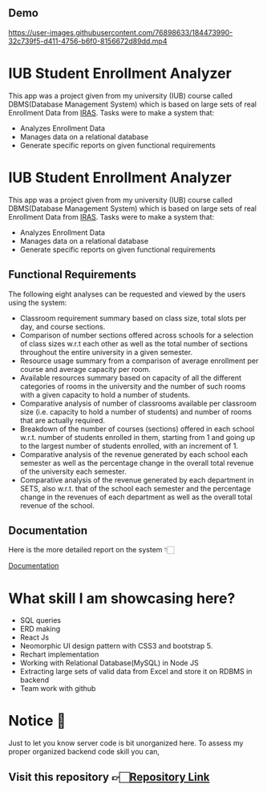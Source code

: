 ## Demo

https://user-images.githubusercontent.com/76898633/184473990-32c739f5-d411-4756-b6f0-8156672d89dd.mp4


# IUB Student Enrollment Analyzer
This app was a project given from my university (IUB) course called DBMS(Database Management System) which is based on large sets of real Enrollment Data from [IRAS](https://iras.iub.edu.bd/login/Default.aspx).
Tasks were to make a system that:

-  Analyzes Enrollment Data
-  Manages data on a relational database
-  Generate specific reports on given functional requirements

# IUB Student Enrollment Analyzer
This app was a project given from my university (IUB) course called DBMS(Database Management System) which is based on large sets of real Enrollment Data from [IRAS](https://iras.iub.edu.bd/login/Default.aspx).
Tasks were to make a system that:

-  Analyzes Enrollment Data
-  Manages data on a relational database
-  Generate specific reports on given functional requirements

## Functional Requirements
The following eight analyses can be requested and viewed by the users using the system:

- Classroom requirement summary based on class size, total slots per day, and course sections.
- Comparison of number sections offered across schools for a selection of class sizes w.r.t each other as well as the total number of sections throughout the entire university in a given semester.
- Resource usage summary from a comparison of average enrollment per course and average capacity per room.
- Available resources summary based on capacity of all the different categories of rooms in the university and the number of such rooms with a given capacity to hold a number of students.
- Comparative analysis of number of classrooms available per classroom size (i.e. capacity to hold a number of students) and number of rooms that are actually required.
- Breakdown of the number of courses (sections) offered in each school w.r.t. number of students enrolled in them, starting from 1 and going up to the largest number of students enrolled, with an increment of 1.
- Comparative analysis of the revenue generated by each school each semester as well as the percentage change in the overall total revenue of the university each semester.
- Comparative analysis of the revenue generated by each department in SETS, also w.r.t. that of the school each semester and the percentage change in the revenues of each department as well as the overall total revenue of the school.
## Documentation

Here is the more detailed report on the system 👇🏻

[Documentation](https://drive.google.com/file/d/14uxaumC51eAcUiJkckRBKNZ8a9hgObhY/view)


# What skill I am showcasing here?
- SQL queries
- ERD making
- React Js 
- Neomorphic UI design pattern with CSS3 and bootstrap 5.
- Rechart implementation
- Working with Relational Database(MySQL) in Node JS
- Extracting large sets of valid data from Excel and store it on RDBMS in backend
- Team work with github
# Notice 🔴
Just to let you know server code is bit unorganized here. To assess my proper organized backend code skill you can, 
## Visit this repository 👉🏻[Repository Link](https://github.com/SadeeMsr/nasa-rocket-launch-managment-app)

